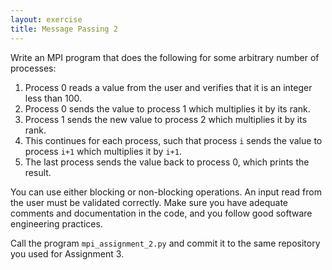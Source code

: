 ```yaml
---
layout: exercise
title: Message Passing 2
---
```

Write an MPI program that does the following for some arbitrary number of processes:

1. Process 0 reads a value from the user and verifies that it is an integer less than 100.
2. Process 0 sends the value to process 1 which multiplies it by its rank.
3. Process 1 sends the new value to process 2 which multiplies it by its rank.
4. This continues for each process, such that process `i` sends the value to process `i+1` which multiplies it by `i+1`.
5. The last process sends the value back to process 0, which prints the result.

You can use either blocking or non-blocking operations. An input read from the user must be validated correctly. Make sure you have 
adequate comments and documentation in the code, and you follow good software engineering practices.

Call the program `mpi_assignment_2.py` and commit it to the same repository you used for Assignment 3. 



